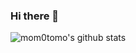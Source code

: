 ### Hi there 👋

![mom0tomo's github stats](https://github-readme-stats.vercel.app/api?username=mom0tomo&show_icons=true&count_private=true&line_height=33)

<!--
**mom0tomo/mom0tomo** is a ✨ _special_ ✨ repository because its `README.md` (this file) appears on your GitHub profile.

Here are some ideas to get you started:

- 🔭 I’m currently working on ...
- 🌱 I’m currently learning ...
- 👯 I’m looking to collaborate on ...
- 🤔 I’m looking for help with ...
- 💬 Ask me about ...
- 📫 How to reach me: ...
- 😄 Pronouns: ...
- ⚡ Fun fact: ...
-->
